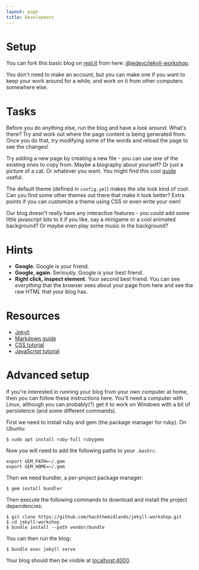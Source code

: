 ```yaml
---
layout: page
title: Development
---
```


# Setup

You can fork this basic blog on [repl.it](https://repl.it) from here:
[@jedevc/jekyll-workshop](https://repl.it/@jedevc/jekyll-workshop).

You don't need to make an account, but you can make one if you want to keep
your work around for a while, and work on it from other computers somewhere
else.

# Tasks

Before you do anything else, run the blog and have a look around. What's there?
Try and work out where the page content is being generated from. Once you do
that, try modifying some of the words and reload the page to see the changes!

Try adding a new page by creating a new file - you can use one of the existing
ones to copy from. Maybe a biography about yourself? Or just a picture of a
cat. Or whatever you want. You might find this cool [guide][markdown-guide]
useful.

The default theme (defined in `config.yml`) makes the site look kind of cool.
Can you find some other themes out there that make it look better? Extra points
if you can customize a theme using CSS or even write your own!

Our blog doesn't really have any interactive features - you could add some
little javascript bits to it if you like, say a minigame or a cool animated
background? Or maybe even play some music in the background?

# Hints

- **Google**. Google is your friend.
- **Google, again**. Seriously. Google is your best friend.
- **Right click, inspect element**. Your second best friend. You can see
  *everything* that the browser sees about your page from here and see the raw
  HTML that your blog has.

# Resources

- [Jekyll](https://jekyllrb.com/)
- [Markdown guide][markdown-guide]
- [CSS tutorial][css-tutorial]
- [JavaScript tutorial][js-tutorial]

# Advanced setup

If you're interested in running your blog from your own computer at home, then
you can follow these instructions here. You'll need a computer with Linux,
although you can probably(?) get it to work on Windows with a bit of
persistence (and some different commands).

First we need to install ruby and gem (the package manager for ruby). On
Ubuntu:

	$ sudo apt install ruby-full rubygems

Now you will need to add the following paths to your `.bashrc`.

	export GEM_PATH=~/.gem
	export GEM_HOME=~/.gem

Then we need bundler, a per-project package manager:

	$ gem install bundler

Then execute the following commands to download and install the project
dependencies:

	$ git clone https://github.com/hackthemidlands/jekyll-workshop.git
	$ cd jekyll-workshop
	$ bundle install --path vendor/bundle

You can then run the blog:

	$ bundle exec jekyll serve

Your blog should then be visible at [localhost:4000](http://localhost:4000).

[jekyll]: https://jekyllrb.com
[markdown-guide]: https://guides.github.com/features/mastering-markdown/
[css-tutorial]: https://www.w3schools.com/css/css_intro.asp
[js-tutorial]: https://www.w3schools.com/js/js_intro.asp
